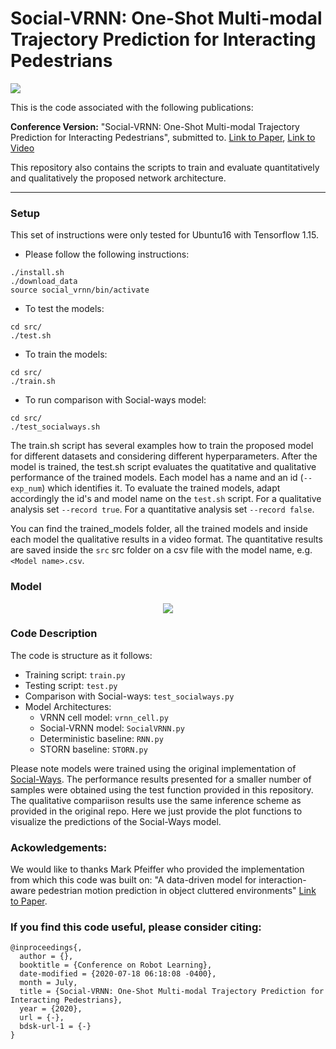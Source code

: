 # Social-VRNN: One-Shot Multi-modal Trajectory Prediction for Interacting Pedestrians

<img align="center" src="docs/imgs/results.gif">

This is the code associated with the following publications:

**Conference Version:** "Social-VRNN: One-Shot Multi-modal Trajectory Prediction for Interacting Pedestrians", submitted to. [Link to Paper](https://arxiv.org/pdf/2010.09056.pdf), [Link to Video](https://www.youtube.com/watch?v=XHoXkWLhwYQ)

This repository also contains the scripts to train and evaluate quantitatively and qualitatively the proposed network architecture.

---

### Setup

This set of instructions were only tested for Ubuntu16 with Tensorflow 1.15.
* Please follow the following instructions:
```
./install.sh
./download_data
source social_vrnn/bin/activate
```
* To test the models:
```
cd src/
./test.sh
```
* To train the models:
```
cd src/
./train.sh
```
* To run comparison with Social-ways model:
```
cd src/
./test_socialways.sh
```
The train.sh script has several examples how to train the proposed model for different datasets and considering different hyperparameters. After the model is trained, the test.sh script evaluates the quatitative and qualitative performance of the trained models. Each model has a name and an id (`--exp_num`) which identifies it.
To evaluate the trained models, adapt accordingly the id's and model name on the `test.sh` script. For a qualitative analysis set `--record true`. For a quantitative analysis set `--record false`.

You can find the trained_models folder, all the trained models and inside each model the qualitative results in a video format. The quantitative results are saved inside the `src` src folder on a csv file with the model name, e.g. `<Model name>.csv`.  
### Model

<div align='center'>
<img src="docs/imgs/multimodal_network_vrnn.png"></img>
</div>

### Code Description
The code is structure as it follows:
- Training script: `train.py`
- Testing script: `test.py`
- Comparison with Social-ways: `test_socialways.py`
- Model Architectures:
    - VRNN cell model: `vrnn_cell.py`
    - Social-VRNN model: `SocialVRNN.py`
    - Deterministic baseline: `RNN.py` 
    - STORN baseline: `STORN.py` 

Please note models were trained using the original implementation of [Social-Ways](https://github.com/amiryanj/socialways.git). The performance results presented for a smaller number of samples were obtained using the test function provided in this repository. The qualitative compariison results use the same inference scheme as provided in the original repo. Here we just provide the plot functions to visualize the predictions of the Social-Ways model.

### Ackowledgements:

We would like to thanks Mark Pfeiffer who provided the implementation from which this code was built on: "A data-driven model for interaction-aware pedestrian motion prediction in object cluttered environments" [Link to Paper](https://arxiv.org/pdf/1709.08528.pdf).

### If you find this code useful, please consider citing:

```
@inproceedings{,
  author = {},
  booktitle = {Conference on Robot Learning},
  date-modified = {2020-07-18 06:18:08 -0400},
  month = July,
  title = {Social-VRNN: One-Shot Multi-modal Trajectory Prediction for Interacting Pedestrians},
  year = {2020},
  url = {-},
  bdsk-url-1 = {-}
}
```
